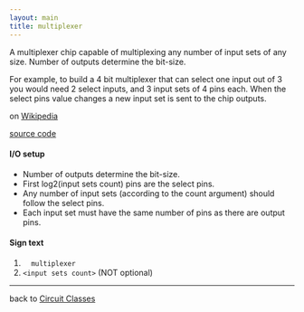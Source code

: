 ```yaml
---
layout: main
title: multiplexer
---
```


A multiplexer chip capable of multiplexing any number of input sets of any size. Number of outputs determine the bit-size.

For example, to build a 4 bit multiplexer that can select one input out of 3 you would need 2 select inputs, and 3 input sets of 4 pins each.
When the select pins value changes a new input set is sent to the chip outputs. 

on [Wikipedia](http://en.wikipedia.org/wiki/Multiplexer)

[source code](https://github.com/eisental/BasicCircuits/blob/master/src/main/java/org/tal/basiccircuits/multiplexer.java)

#### I/O setup 
* Number of outputs determine the bit-size.
* First log2(input sets count) pins are the select pins. 
* Any number of input sets (according to the count argument) should follow the select pins.
* Each input set must have the same number of pins as there are output pins.

#### Sign text
1. `   multiplexer   `
2. ` <input sets count> ` (NOT optional)
***
back to [Circuit Classes](Home)
